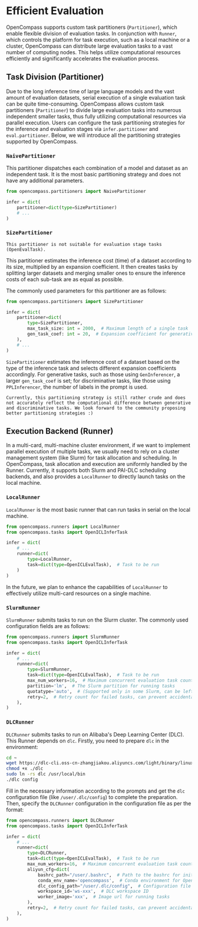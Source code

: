 # Efficient Evaluation

OpenCompass supports custom task partitioners (`Partitioner`), which enable flexible division of evaluation tasks. In conjunction with `Runner`, which controls the platform for task execution, such as a local machine or a cluster, OpenCompass can distribute large evaluation tasks to a vast number of computing nodes. This helps utilize computational resources efficiently and significantly accelerates the evaluation process.

## Task Division (Partitioner)

Due to the long inference time of large language models and the vast amount of evaluation datasets, serial execution of a single evaluation task can be quite time-consuming. OpenCompass allows custom task partitioners (`Partitioner`) to divide large evaluation tasks into numerous independent smaller tasks, thus fully utilizing computational resources via parallel execution. Users can configure the task partitioning strategies for the inference and evaluation stages via `infer.partitioner` and `eval.partitioner`. Below, we will introduce all the partitioning strategies supported by OpenCompass.

### `NaivePartitioner`

This partitioner dispatches each combination of a model and dataset as an independent task. It is the most basic partitioning strategy and does not have any additional parameters.

```python
from opencompass.partitioners import NaivePartitioner

infer = dict(
    partitioner=dict(type=SizePartitioner)
    # ...
)
```

### `SizePartitioner`

```{warning}
This partitioner is not suitable for evaluation stage tasks (OpenEvalTask).
```

This partitioner estimates the inference cost (time) of a dataset according to its size, multiplied by an expansion coefficient. It then creates tasks by splitting larger datasets and merging smaller ones to ensure the inference costs of each sub-task are as equal as possible.

The commonly used parameters for this partitioner are as follows:

```python
from opencompass.partitioners import SizePartitioner

infer = dict(
    partitioner=dict(
        type=SizePartitioner,
        max_task_size: int = 2000,  # Maximum length of a single task
        gen_task_coef: int = 20,  # Expansion coefficient for generative tasks
    ),
    # ...
)
```

`SizePartitioner` estimates the inference cost of a dataset based on the type of the inference task and selects different expansion coefficients accordingly. For generative tasks, such as those using `GenInferencer`, a larger `gen_task_coef` is set; for discriminative tasks, like those using `PPLInferencer`, the number of labels in the prompt is used.

```{note}
Currently, this partitioning strategy is still rather crude and does not accurately reflect the computational difference between generative and discriminative tasks. We look forward to the community proposing better partitioning strategies :)
```

## Execution Backend (Runner)

In a multi-card, multi-machine cluster environment, if we want to implement parallel execution of multiple tasks, we usually need to rely on a cluster management system (like Slurm) for task allocation and scheduling. In OpenCompass, task allocation and execution are uniformly handled by the Runner. Currently, it supports both Slurm and PAI-DLC scheduling backends, and also provides a `LocalRunner` to directly launch tasks on the local machine.

### `LocalRunner`

`LocalRunner` is the most basic runner that can run tasks in serial on the local machine.

```python
from opencompass.runners import LocalRunner
from opencompass.tasks import OpenICLInferTask

infer = dict(
    # ...
    runner=dict(
        type=LocalRunner,
        task=dict(type=OpenICLEvalTask),  # Task to be run
    )
)
```

In the future, we plan to enhance the capabilities of `LocalRunner` to effectively utilize multi-card resources on a single machine.

### `SlurmRunner`

`SlurmRunner` submits tasks to run on the Slurm cluster. The commonly used configuration fields are as follows:

```python
from opencompass.runners import SlurmRunner
from opencompass.tasks import OpenICLInferTask

infer = dict(
    # ...
    runner=dict(
        type=SlurmRunner,
        task=dict(type=OpenICLEvalTask),  # Task to be run
        max_num_workers=16,  # Maximum concurrent evaluation task count
        partition='lm',  # The Slurm partition for running tasks
        quotatype='auto',  # (Supported only in some Slurm, can be left unset) The priority for running tasks
        retry=2,  # Retry count for failed tasks, can prevent accidental errors
    ),
)
```

### `DLCRunner`

`DLCRunner` submits tasks to run on Alibaba's Deep Learning Center (DLC). This Runner depends on `dlc`. Firstly, you need to prepare `dlc` in the environment:

```bash
cd ~
wget https://dlc-cli.oss-cn-zhangjiakou.aliyuncs.com/light/binary/linux/amd64/dlc
chmod +x ./dlc
sudo ln -rs dlc /usr/local/bin
./dlc config
```

Fill in the necessary information according to the prompts and get the `dlc` configuration file (like `/user/.dlc/config`) to complete the preparation. Then, specify the `DLCRunner` configuration in the configuration file as per the format:

```python
from opencompass.runners import DLCRunner
from opencompass.tasks import OpenICLInferTask

infer = dict(
    # ...
    runner=dict(
        type=DLCRunner,
        task=dict(type=OpenICLEvalTask),  # Task to be run
        max_num_workers=16,  # Maximum concurrent evaluation task count
        aliyun_cfg=dict(
            bashrc_path="/user/.bashrc",  # Path to the bashrc for initializing the running environment
            conda_env_name='opencompass',  # Conda environment for OpenCompass
            dlc_config_path="/user/.dlc/config",  # Configuration file for dlc
            workspace_id='ws-xxx',  # DLC workspace ID
            worker_image='xxx',  # Image url for running tasks
        ),
        retry=2,  # Retry count for failed tasks, can prevent accidental errors
    ),
)
```
